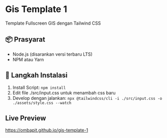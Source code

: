 # Gis Template 1
Template Fullscreen GIS dengan Tailwind CSS

## 📦 Prasyarat

- Node.js (disarankan versi terbaru LTS)
- NPM atau Yarn

## 🚀 Langkah Instalasi

 1. Install Script: 
 ```npm install```
 2. Edit file ./src/input.css untuk menambah css baru
 3. Develop dengan jalankan: 
 ```npx @tailwindcss/cli -i ./src/input.css -o ./assets/style.css --watch```

## Live Preview
https://ombapit.github.io/gis-template-1